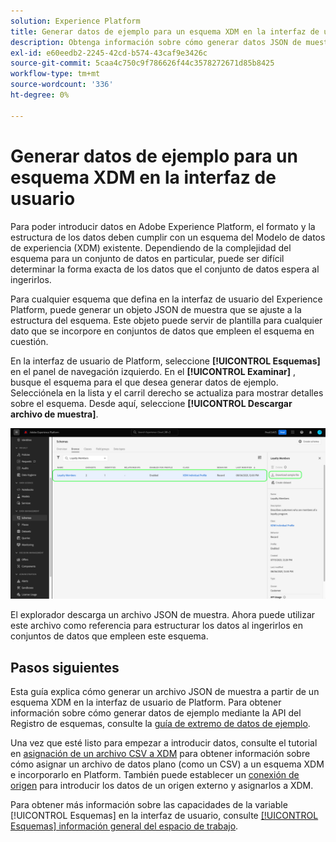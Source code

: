 ```yaml
---
solution: Experience Platform
title: Generar datos de ejemplo para un esquema XDM en la interfaz de usuario
description: Obtenga información sobre cómo generar datos JSON de muestra basados en un esquema existente en la interfaz de usuario de Adobe Experience Platform.
exl-id: e60eedb2-2245-42cd-b574-43caf9e3426c
source-git-commit: 5caa4c750c9f786626f44c3578272671d85b8425
workflow-type: tm+mt
source-wordcount: '336'
ht-degree: 0%

---
```


# Generar datos de ejemplo para un esquema XDM en la interfaz de usuario

Para poder introducir datos en Adobe Experience Platform, el formato y la estructura de los datos deben cumplir con un esquema del Modelo de datos de experiencia (XDM) existente. Dependiendo de la complejidad del esquema para un conjunto de datos en particular, puede ser difícil determinar la forma exacta de los datos que el conjunto de datos espera al ingerirlos.

Para cualquier esquema que defina en la interfaz de usuario del Experience Platform, puede generar un objeto JSON de muestra que se ajuste a la estructura del esquema. Este objeto puede servir de plantilla para cualquier dato que se incorpore en conjuntos de datos que empleen el esquema en cuestión.

En la interfaz de usuario de Platform, seleccione **[!UICONTROL Esquemas]** en el panel de navegación izquierdo. En el **[!UICONTROL Examinar]** , busque el esquema para el que desea generar datos de ejemplo. Selecciónela en la lista y el carril derecho se actualiza para mostrar detalles sobre el esquema. Desde aquí, seleccione **[!UICONTROL Descargar archivo de muestra]**.

![](../images/ui/sample/sample-data.png)

El explorador descarga un archivo JSON de muestra. Ahora puede utilizar este archivo como referencia para estructurar los datos al ingerirlos en conjuntos de datos que empleen este esquema.

## Pasos siguientes

Esta guía explica cómo generar un archivo JSON de muestra a partir de un esquema XDM en la interfaz de usuario de Platform. Para obtener información sobre cómo generar datos de ejemplo mediante la API del Registro de esquemas, consulte la [guía de extremo de datos de ejemplo](../api/sample-data.md).

Una vez que esté listo para empezar a introducir datos, consulte el tutorial en [asignación de un archivo CSV a XDM](../../ingestion/tutorials/map-csv/overview.md) para obtener información sobre cómo asignar un archivo de datos plano (como un CSV) a un esquema XDM e incorporarlo en Platform. También puede establecer un [conexión de origen](../../sources/home.md) para introducir los datos de un origen externo y asignarlos a XDM.

Para obtener más información sobre las capacidades de la variable [!UICONTROL Esquemas] en la interfaz de usuario, consulte [[!UICONTROL Esquemas] información general del espacio de trabajo](./overview.md).
